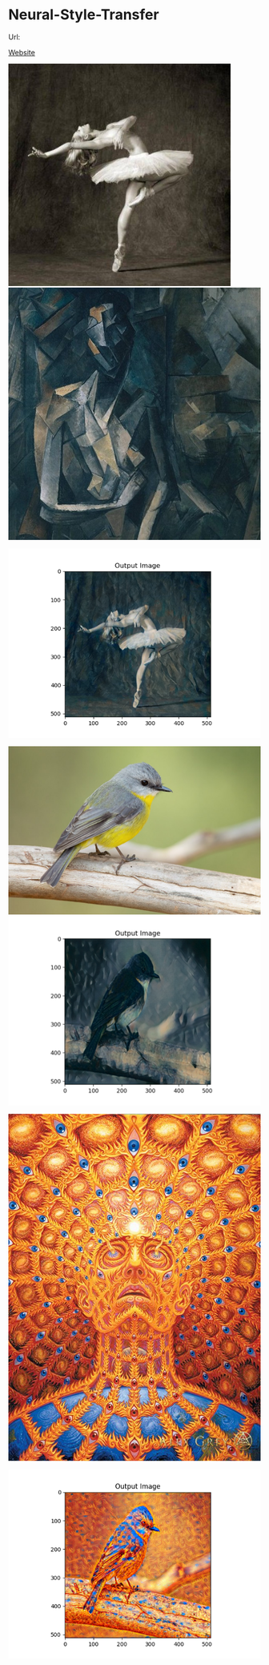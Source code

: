 # Neural-Style-Transfer

Url: 

[Website](https://keim7yjv17.execute-api.us-west-2.amazonaws.com/default/startNstEc2Instance)

![](imgs/dancing.jpg)
![](imgs/picasso.jpg)

![](imgs/Styled-input-image.png)

![](imgs/bird.jpg)
![](imgs/Styled-input-image-bird+picasso.png)

![](imgs/Alex_Grey_Over_Soul.jpg)

![](imgs/Styled-input-image-bird+Alex_Grey_Over_Soul-less-style.png)

